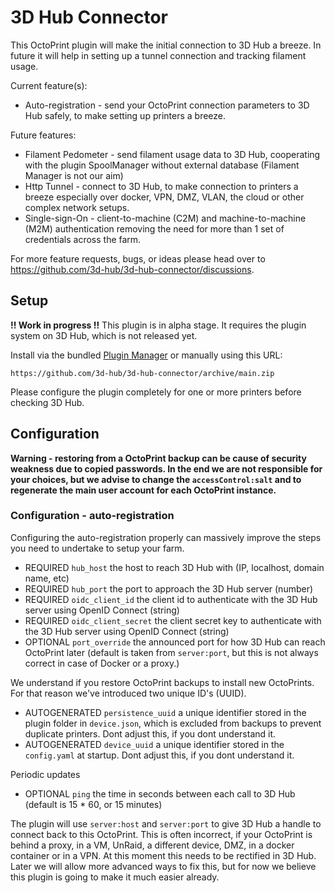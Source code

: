 # 3D Hub Connector

This OctoPrint plugin will make the initial connection to 3D Hub a breeze. In future it will help in setting up a tunnel connection and tracking filament usage.

Current feature(s):
- Auto-registration - send your OctoPrint connection parameters to 3D Hub safely, to make setting up printers a breeze.

Future features:
- Filament Pedometer - send filament usage data to 3D Hub, cooperating with the plugin SpoolManager without external database (Filament Manager is not our aim)
- Http Tunnel - connect to 3D Hub, to make connection to printers a breeze especially over docker, VPN, DMZ, VLAN, the cloud or other complex network setups.
- Single-sign-On - client-to-machine (C2M) and machine-to-machine (M2M) authentication removing the need for more than 1 set of credentials across the farm.

For more feature requests, bugs, or ideas please head over to https://github.com/3d-hub/3d-hub-connector/discussions.

## Setup
**!! Work in progress !!**
This plugin is in alpha stage. It requires the plugin system on 3D Hub, which is not released yet.

Install via the bundled [Plugin Manager](https://docs.octoprint.org/en/master/bundledplugins/pluginmanager.html)
or manually using this URL:

    https://github.com/3d-hub/3d-hub-connector/archive/main.zip

Please configure the plugin completely for one or more printers before checking 3D Hub.

## Configuration
**Warning - restoring from a OctoPrint backup can be cause of security weakness due to copied passwords. In the end we are not responsible for your choices, but we advise to change the `accessControl:salt` and to regenerate the main user account for each OctoPrint instance.**

### Configuration - auto-registration
Configuring the auto-registration properly can massively improve the steps you need to undertake to setup your farm.
- REQUIRED `hub_host` the host to reach 3D Hub with (IP, localhost, domain name, etc)
- REQUIRED `hub_port` the port to approach the 3D Hub server (number)
- REQUIRED `oidc_client_id` the client id to authenticate with the 3D Hub server using OpenID Connect (string)
- REQUIRED `oidc_client_secret` the client secret key to authenticate with the 3D Hub server using OpenID Connect (string)
- OPTIONAL `port_override` the announced port for how 3D Hub can reach OctoPrint later (default is taken from `server:port`, but this is not always correct in case of Docker or a proxy.)

We understand if you restore OctoPrint backups to install new OctoPrints. For that reason we've introduced two unique ID's (UUID).
- AUTOGENERATED `persistence_uuid` a unique identifier stored in the plugin folder in `device.json`, which is excluded from backups to prevent duplicate printers. Dont adjust this, if you dont understand it.
- AUTOGENERATED `device_uuid` a unique identifier stored in the `config.yaml` at startup. Dont adjust this, if you dont understand it.

Periodic updates
- OPTIONAL `ping` the time in seconds between each call to 3D Hub (default is 15 * 60, or 15 minutes)

The plugin will use `server:host` and `server:port` to give 3D Hub a handle to connect back to this OctoPrint. This is often incorrect, if your OctoPrint is behind a proxy, in a VM, UnRaid, a different device, DMZ, in a docker container or in a VPN.
At this moment this needs to be rectified in 3D Hub. Later we will allow more advanced ways to fix this, but for now we believe this plugin is going to make it much easier already.
